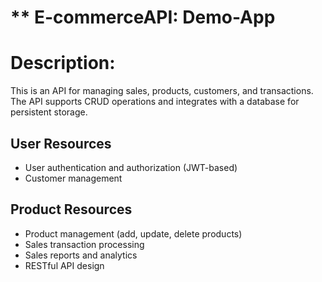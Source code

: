 # ** E-commerceAPI: Demo-App

# Description: 
This is an API for managing sales, products, customers, and transactions. The API supports CRUD operations and integrates with a database for persistent storage.


## User Resources
- User authentication and authorization (JWT-based)
- Customer management

## Product Resources
- Product management (add, update, delete products)
- Sales transaction processing
- Sales reports and analytics
- RESTful API design

